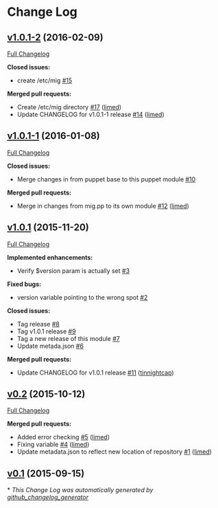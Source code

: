 # Change Log

## [v1.0.1-2](https://github.com/nubisproject/nubis-puppet-mig/tree/v1.0.1-2) (2016-02-09)
[Full Changelog](https://github.com/nubisproject/nubis-puppet-mig/compare/v1.0.1-1...v1.0.1-2)

**Closed issues:**

- create /etc/mig [\#15](https://github.com/nubisproject/nubis-puppet-mig/issues/15)

**Merged pull requests:**

- Create /etc/mig directory [\#17](https://github.com/nubisproject/nubis-puppet-mig/pull/17) ([limed](https://github.com/limed))
- Update CHANGELOG for v1.0.1-1 release [\#14](https://github.com/nubisproject/nubis-puppet-mig/pull/14) ([limed](https://github.com/limed))

## [v1.0.1-1](https://github.com/nubisproject/nubis-puppet-mig/tree/v1.0.1-1) (2016-01-08)
[Full Changelog](https://github.com/nubisproject/nubis-puppet-mig/compare/v1.0.1...v1.0.1-1)

**Closed issues:**

- Merge changes in from puppet base to this puppet module [\#10](https://github.com/nubisproject/nubis-puppet-mig/issues/10)

**Merged pull requests:**

- Merge in changes from mig.pp to its own module [\#12](https://github.com/nubisproject/nubis-puppet-mig/pull/12) ([limed](https://github.com/limed))

## [v1.0.1](https://github.com/nubisproject/nubis-puppet-mig/tree/v1.0.1) (2015-11-20)
[Full Changelog](https://github.com/nubisproject/nubis-puppet-mig/compare/v0.2...v1.0.1)

**Implemented enhancements:**

- Verify $version param is actually set [\#3](https://github.com/nubisproject/nubis-puppet-mig/issues/3)

**Fixed bugs:**

- version variable pointing to the wrong spot [\#2](https://github.com/nubisproject/nubis-puppet-mig/issues/2)

**Closed issues:**

- Tag  release [\#8](https://github.com/nubisproject/nubis-puppet-mig/issues/8)
- Tag v1.0.1 release [\#9](https://github.com/nubisproject/nubis-puppet-mig/issues/9)
- Tag a new release of this module [\#7](https://github.com/nubisproject/nubis-puppet-mig/issues/7)
- Update metada.json  [\#6](https://github.com/nubisproject/nubis-puppet-mig/issues/6)

**Merged pull requests:**

- Update CHANGELOG for v1.0.1 release [\#11](https://github.com/nubisproject/nubis-puppet-mig/pull/11) ([tinnightcap](https://github.com/tinnightcap))

## [v0.2](https://github.com/nubisproject/nubis-puppet-mig/tree/v0.2) (2015-10-12)
[Full Changelog](https://github.com/nubisproject/nubis-puppet-mig/compare/v0.1...v0.2)

**Merged pull requests:**

- Added error checking [\#5](https://github.com/nubisproject/nubis-puppet-mig/pull/5) ([limed](https://github.com/limed))
- Fixing variable [\#4](https://github.com/nubisproject/nubis-puppet-mig/pull/4) ([limed](https://github.com/limed))
- Update metadata.json to reflect new location of repository [\#1](https://github.com/nubisproject/nubis-puppet-mig/pull/1) ([limed](https://github.com/limed))

## [v0.1](https://github.com/nubisproject/nubis-puppet-mig/tree/v0.1) (2015-09-15)


\* *This Change Log was automatically generated by [github_changelog_generator](https://github.com/skywinder/Github-Changelog-Generator)*